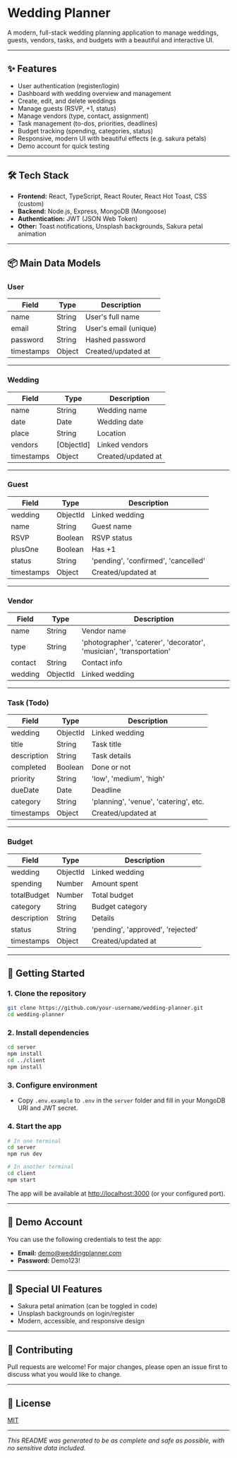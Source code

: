 # Wedding Planner

A modern, full-stack wedding planning application to manage weddings, guests, vendors, tasks, and budgets with a beautiful and interactive UI.

---

## ✨ Features

- User authentication (register/login)
- Dashboard with wedding overview and management
- Create, edit, and delete weddings
- Manage guests (RSVP, +1, status)
- Manage vendors (type, contact, assignment)
- Task management (to-dos, priorities, deadlines)
- Budget tracking (spending, categories, status)
- Responsive, modern UI with beautiful effects (e.g. sakura petals)
- Demo account for quick testing

---

## 🛠️ Tech Stack

- **Frontend:** React, TypeScript, React Router, React Hot Toast, CSS (custom)
- **Backend:** Node.js, Express, MongoDB (Mongoose)
- **Authentication:** JWT (JSON Web Token)
- **Other:** Toast notifications, Unsplash backgrounds, Sakura petal animation

---

## 📦 Main Data Models

### User

| Field      | Type    | Description         |
|------------|---------|---------------------|
| name       | String  | User's full name    |
| email      | String  | User's email (unique) |
| password   | String  | Hashed password     |
| timestamps | Object  | Created/updated at  |

---

### Wedding

| Field      | Type    | Description         |
|------------|---------|---------------------|
| name       | String  | Wedding name        |
| date       | Date    | Wedding date        |
| place      | String  | Location            |
| vendors    | [ObjectId] | Linked vendors   |
| timestamps | Object  | Created/updated at  |

---

### Guest

| Field      | Type    | Description         |
|------------|---------|---------------------|
| wedding    | ObjectId| Linked wedding      |
| name       | String  | Guest name          |
| RSVP       | Boolean | RSVP status         |
| plusOne    | Boolean | Has +1              |
| status     | String  | 'pending', 'confirmed', 'cancelled' |
| timestamps | Object  | Created/updated at  |

---

### Vendor

| Field      | Type    | Description         |
|------------|---------|---------------------|
| name       | String  | Vendor name         |
| type       | String  | 'photographer', 'caterer', 'decorator', 'musician', 'transportation' |
| contact    | String  | Contact info        |
| wedding    | ObjectId| Linked wedding      |

---

### Task (Todo)

| Field      | Type    | Description         |
|------------|---------|---------------------|
| wedding    | ObjectId| Linked wedding      |
| title      | String  | Task title          |
| description| String  | Task details        |
| completed  | Boolean | Done or not         |
| priority   | String  | 'low', 'medium', 'high' |
| dueDate    | Date    | Deadline            |
| category   | String  | 'planning', 'venue', 'catering', etc. |
| timestamps | Object  | Created/updated at  |

---

### Budget

| Field      | Type    | Description         |
|------------|---------|---------------------|
| wedding    | ObjectId| Linked wedding      |
| spending   | Number  | Amount spent        |
| totalBudget| Number  | Total budget        |
| category   | String  | Budget category     |
| description| String  | Details             |
| status     | String  | 'pending', 'approved', 'rejected' |
| timestamps | Object  | Created/updated at  |

---

## 🚀 Getting Started

### 1. Clone the repository

```bash
git clone https://github.com/your-username/wedding-planner.git
cd wedding-planner
```

### 2. Install dependencies

```bash
cd server
npm install
cd ../client
npm install
```

### 3. Configure environment

- Copy `.env.example` to `.env` in the `server` folder and fill in your MongoDB URI and JWT secret.

### 4. Start the app

```bash
# In one terminal
cd server
npm run dev

# In another terminal
cd client
npm start
```

The app will be available at [http://localhost:3000](http://localhost:3000) (or your configured port).

---

## 🧪 Demo Account

You can use the following credentials to test the app:

- **Email:** demo@weddingplanner.com
- **Password:** Demo123!

---

## 🎨 Special UI Features

- Sakura petal animation (can be toggled in code)
- Unsplash backgrounds on login/register
- Modern, accessible, and responsive design

---

## 🤝 Contributing

Pull requests are welcome! For major changes, please open an issue first to discuss what you would like to change.

---

## 📄 License

[MIT](LICENSE)

---

*This README was generated to be as complete and safe as possible, with no sensitive data included.*
